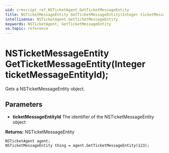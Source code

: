 ```yaml
---
uid: crmscript_ref_NSTicketAgent_GetTicketMessageEntity
title: NSTicketMessageEntity GetTicketMessageEntity(Integer ticketMessageEntityId);
intellisense: NSTicketAgent.GetTicketMessageEntity
keywords: NSTicketAgent, GetTicketMessageEntity
so.topic: reference
---
```


# NSTicketMessageEntity GetTicketMessageEntity(Integer ticketMessageEntityId);

Gets a NSTicketMessageEntity object.

## Parameters

* **ticketMessageEntityId** The identifier of the NSTicketMessageEntity object

**Returns:** NSTicketMessageEntity

```crmscript
NSTicketAgent agent;
NSTicketMessageEntity thing = agent.GetTicketMessageEntity(123);
```

